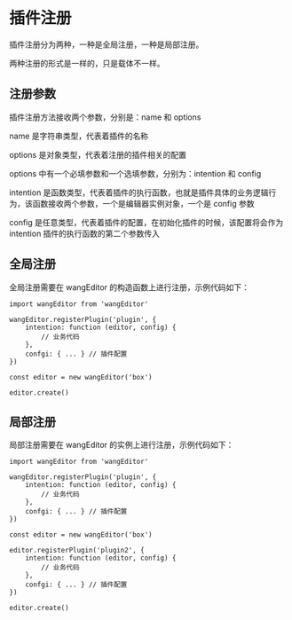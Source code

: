 # 插件注册

插件注册分为两种，一种是全局注册，一种是局部注册。

两种注册的形式是一样的，只是载体不一样。

## 注册参数

插件注册方法接收两个参数，分别是：name 和 options

name 是字符串类型，代表着插件的名称

options 是对象类型，代表着注册的插件相关的配置

options 中有一个必填参数和一个选填参数，分别为：intention 和 config

intention 是函数类型，代表着插件的执行函数，也就是插件具体的业务逻辑行为，该函数接收两个参数，一个是编辑器实例对象，一个是 config 参数

config 是任意类型，代表着插件的配置，在初始化插件的时候，该配置将会作为 intention 插件的执行函数的第二个参数传入

## 全局注册

全局注册需要在 wangEditor 的构造函数上进行注册，示例代码如下：

```
import wangEditor from 'wangEditor'

wangEditor.registerPlugin('plugin', {
    intention: function (editor, config) {
        // 业务代码
    },
    confgi: { ... } // 插件配置
})

const editor = new wangEditor('box')

editor.create()

```

## 局部注册

局部注册需要在 wangEditor 的实例上进行注册，示例代码如下：

```
import wangEditor from 'wangEditor'

wangEditor.registerPlugin('plugin', {
    intention: function (editor, config) {
        // 业务代码
    },
    confgi: { ... } // 插件配置
})

const editor = new wangEditor('box')

editor.registerPlugin('plugin2', {
    intention: function (editor, config) {
        // 业务代码
    },
    confgi: { ... } // 插件配置
})

editor.create()

```
